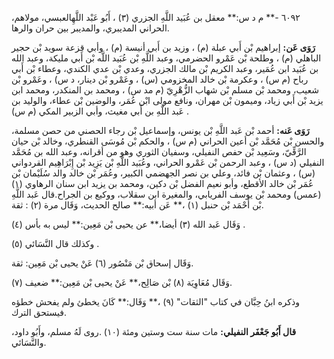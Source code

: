 ٦٠٩٢ -** م د س:** معقل بن عُبَيد اللَّهِ الجزري (٣) ، أَبُو عَبْد اللَّهِالعبسي، مولاهم، الحراني المديبري، والمديبر بين حران والرها.

**رَوَى عَن:** إبراهيم بْن أَبي عبلة (م) ، وزيد بن أَبي أنيسة (م) ، وأبي قزعة سويد بْن حجير الباهلي (م) ، وطلحة بْن عَمْرو الحضرمي، وعبد اللَّهِ بْن عُبَيد اللَّه بْن أَبي مليكة، وعبد الله بن عُبَيد ابن عُمَير، وعبد الكريم بْن مالك الجزري، وعدي بْن عدي الكندي، وعطاء بْن أَبي رباح (م س) ، وعكرمة بْن خالد المخزومي (س) ، وعَمْرو بْن دينار، د س) ، وعَمْرو بْن شعيب، ومحمد بْن مسلم بْن شهاب الزُّهْرِيّ (م مد س) ، ومحمد بن المنكدر، ومحمد ابن يزيد بْن أَبي زياد، وميمون بْن مهران، ونافع مولى ابْن عُمَر، والوضين بْن عطاء، والوليد بن عَبد اللَّهِ بن أَبي مغيث، وأبي الزبير المكي (م س) .

**رَوَى عَنه:** أحمد بْن عَبد اللَّهِ بْن يونس، وإسماعيل بْن رجاء الحصني من حصن مسلمة، والحسن بْن مُحَمَّد بْن أعين الحراني (م س) ، والحكم بْن مُوسَى القنطري، وخالد بْن حيان الرَّقِّيّ، وسَعِيد بْن حفص النفيلي، وسفيان الثوري وهو من أقرانه، وعبد الله بن مُحَمَّد النفيلي (د س) ، وعبد الرحمن بْن عَمْرو الحراني، وعُبَيد اللَّهِ بْن يَزِيد بْن إِبْرَاهِيم القردواني (س) ، وعثمان بْن فائد، وعلي بن نصر الجهضمي الكبير، وعُمَر بْن خالد والد سُلَيْمان بْن عُمَر بْن خالد الأقطع، وأبو نعيم الفضل بْن دكين، ومحمد بن يزيد ابن سنان الرهاوي (١) (عمس) ومحمد بْن يوسف الفريابي، والمغيرة ابن سقلاب، ووكيع بن الجراح.قال عَبد اللَّهِ بْن أَحْمَد بْن حنبل (١) ،** عَن أبيه:** صالح الحديث، وَقَال مرة (٢) : ثقة.

وَقَال عَبد الله (٣) أيضا،** عن يحيى بْن مَعِين:** ليس به بأس (٤) .

وكذلك قال النَّسَائي (٥) .

وَقَال إسحاق بْن مَنْصُور (٦) عَنْ يحيى بْن مَعِين: ثقة.

(٧) وَقَال مُعَاوِيَة (٨) بْن صَالِح،** عَنْ يحيى بْن مَعِين:** ضعيف.

وذكره ابنُ حِبَّان في كتاب "الثقات" (٩) ،** وَقَال:** كَانَ يخطئ ولم يفحش خطؤه فيستحق الترك.

**قال أَبُو جَعْفَر النفيلي:** مات سنة ست وستين ومئة (١٠) .روى لَهُ مسلم، وأَبُو داود، والنَّسَائي.